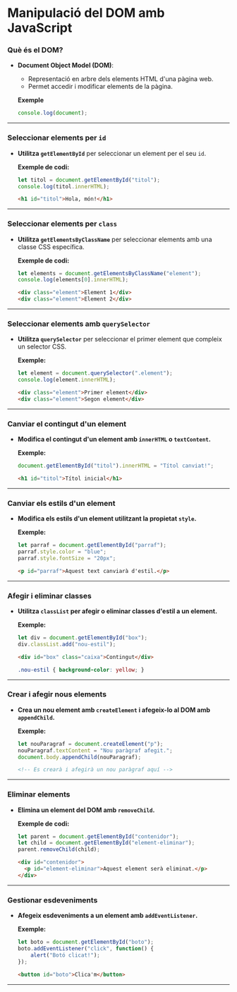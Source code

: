 # **Manipulació del DOM** amb **JavaScript**

### **Què és el DOM?**
- **Document Object Model (DOM)**:
  - Representació en arbre dels elements HTML d'una pàgina web.
  - Permet accedir i modificar elements de la pàgina.

  **Exemple**
  ```javascript
  console.log(document);
  ```

---

### **Seleccionar elements per `id`**
- **Utilitza `getElementById`** per seleccionar un element per el seu `id`.

  **Exemple de codi:**
  ```javascript
  let titol = document.getElementById("titol");
  console.log(titol.innerHTML);
  ```

  ```html
  <h1 id="titol">Hola, món!</h1>
  ```

---

### **Seleccionar elements per `class`**
- **Utilitza `getElementsByClassName`** per seleccionar elements amb una classe CSS específica.

  **Exemple de codi:**
  ```javascript
  let elements = document.getElementsByClassName("element");
  console.log(elements[0].innerHTML);
  ```

  ```html
  <div class="element">Element 1</div>
  <div class="element">Element 2</div>
  ```

---

### **Seleccionar elements amb `querySelector`**
- **Utilitza `querySelector`** per seleccionar el primer element que compleix un selector CSS.

  **Exemple:**
  ```javascript
  let element = document.querySelector(".element");
  console.log(element.innerHTML);
  ```

  ```html
  <div class="element">Primer element</div>
  <div class="element">Segon element</div>
  ```

---

### **Canviar el contingut d'un element**
- **Modifica el contingut d'un element amb `innerHTML` o `textContent`.**

  **Exemple:**
  ```javascript
  document.getElementById("titol").innerHTML = "Títol canviat!";
  ```

  ```html
  <h1 id="titol">Títol inicial</h1>
  ```

---

### **Canviar els estils d'un element**
- **Modifica els estils d'un element utilitzant la propietat `style`.**

  **Exemple:**
  ```javascript
  let parraf = document.getElementById("parraf");
  parraf.style.color = "blue";
  parraf.style.fontSize = "20px";
  ```

  ```html
  <p id="parraf">Aquest text canviarà d'estil.</p>
  ```

---

### **Afegir i eliminar classes**
- **Utilitza `classList` per afegir o eliminar classes d'estil a un element.**

  **Exemple:**
  ```javascript
  let div = document.getElementById("box");
  div.classList.add("nou-estil");
  ```

  ```html
  <div id="box" class="caixa">Contingut</div>
  ```

  ```css
  .nou-estil { background-color: yellow; }
  ```

---

### **Crear i afegir nous elements**
- **Crea un nou element amb `createElement` i afegeix-lo al DOM amb `appendChild`.**

  **Exemple:**
  ```javascript
  let nouParagraf = document.createElement("p");
  nouParagraf.textContent = "Nou paràgraf afegit.";
  document.body.appendChild(nouParagraf);
  ```

  ```html
  <!-- Es crearà i afegirà un nou paràgraf aquí -->
  ```

---

### **Eliminar elements**
- **Elimina un element del DOM amb `removeChild`.**

  **Exemple de codi:**
  ```javascript
  let parent = document.getElementById("contenidor");
  let child = document.getElementById("element-eliminar");
  parent.removeChild(child);
  ```

  ```html
  <div id="contenidor">
    <p id="element-eliminar">Aquest element serà eliminat.</p>
  </div>
  ```

---

### **Gestionar esdeveniments**
- **Afegeix esdeveniments a un element amb `addEventListener`.**

  **Exemple:**
  ```javascript
  let boto = document.getElementById("boto");
  boto.addEventListener("click", function() {
      alert("Botó clicat!");
  });
  ```

  ```html
  <button id="boto">Clica'm</button>
  ```

---

